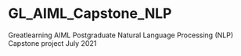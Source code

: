 # GL_AIML_Capstone_NLP
Greatlearning AIML Postgraduate Natural Language Processing (NLP) Capstone project July 2021
